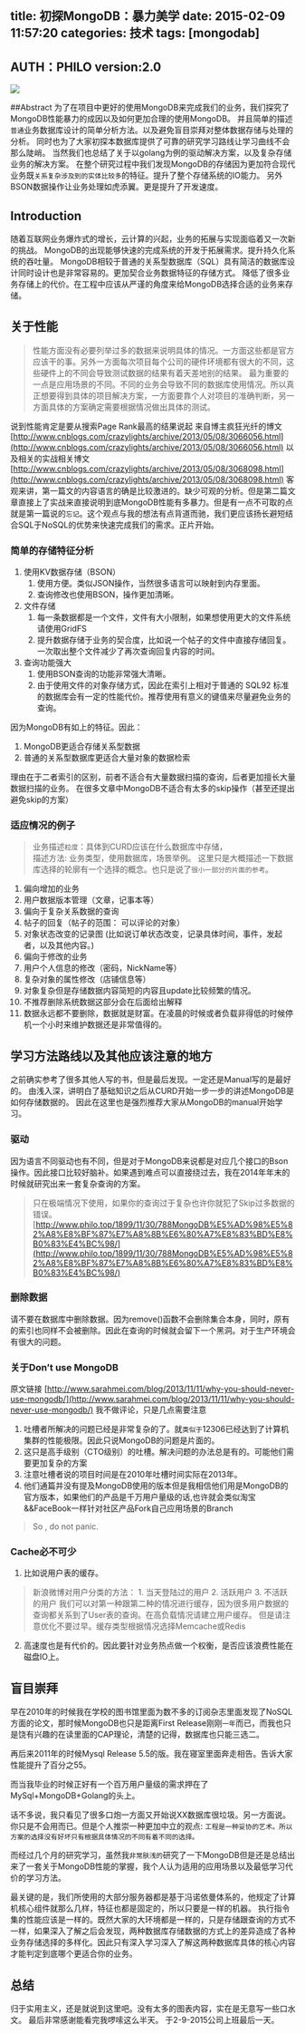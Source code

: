 title: 初探MongoDB：暴力美学
date: 2015-02-09 11:57:20
categories: 技术
tags: [mongodab]
---

## AUTH：PHILO version:2.0

![](http://7viiaq.com1.z0.glb.clouddn.com/u=1440919657,1604990242&fm=21&gp=0.jpg)

##Abstract
为了在项目中更好的使用MongoDB来完成我们的业务，我们探究了MongoDB性能暴力的成因以及如何更加合理的使用MongoDB。
并且简单的描述`普通`业务数据库设计的简单分析方法。以及避免盲目崇拜对整体数据存储与处理的分析。
同时也为了大家初探本数据库提供了可靠的研究学习路线让学习曲线不会那么陡峭。
当然我们也总结了关于以golang为例的驱动解决方案，以及复杂存储业务的解决方案。
在整个研究过程中我们发现MongoDB的存储因为更加符合现代业务既`关系复杂涉及到的实体比较多`的特征。提升了整个存储系统的IO能力。
另外BSON数据操作让业务处理如虎添翼。更是提升了开发速度。

## Introduction
随着互联网业务爆炸式的增长，云计算的兴起，业务的拓展与实现面临着又一次新的挑战。
MongoDB的出现能够快速的完成系统的开发于拓展需求。提升持久化系统的吞吐量。
MongoDB相较于普通的关系型数据库（SQL）具有简洁的数据库设计同时设计也是非常容易的。更加契合业务数据特征的存储方式。
降低了很多业务存储上的代价。在工程中应该从严谨的角度来给MongoDB选择合适的业务来存储。


## 关于性能


> 性能方面没有必要列举过多的数据来说明具体的情况。一方面这些都是官方应该干的事。另外一方面每次项目每个公司的硬件环境都有很大的不同，这些硬件上的不同会导致测试数据的结果有着天差地别的结果。
最为重要的一点是应用场景的不同。不同的业务会导致不同的数据库使用情况。所以真正想要得到具体的项目解决方案，一方面要靠个人对项目的准确判断，另一方面具体的方案确定需要根据情况做出具体的测试。

说到性能肯定是要从搜索Page Rank最高的结果说起
来自博主疯狂光纤的博文 [http://www.cnblogs.com/crazylights/archive/2013/05/08/3066056.html](http://www.cnblogs.com/crazylights/archive/2013/05/08/3066056.html)
以及相关的实战相关博文 [http://www.cnblogs.com/crazylights/archive/2013/05/08/3068098.html](http://www.cnblogs.com/crazylights/archive/2013/05/08/3068098.html)
客观来讲，第一篇文的内容语言的确是比较激进的。缺少可观的分析。但是第二篇文章直接上了实战来直接说明到底MongoDB性能有多暴力。但是有一点不可取的点就是第一篇说的`忘记`。这个观点与我的想法有点背道而驰，我们更应该扬长避短结合SQL于NoSQL的优势来快速完成我们的需求。正片开始。

### 简单的存储特征分析

1. 使用KV数据存储（BSON）
    1. 使用方便。类似JSON操作，当然很多语言可以映射到内存里面。
    2. 查询修改也使用BSON，操作更加清晰。
2. 文件存储
    1. 每一条数据都是一个文件，文件有大小限制，如果想使用更大的文件系统请使用GridFS
    2. 提升数据存储于业务的契合度，比如说一个帖子的文件中直接存储回复。一次取出整个文件减少了再次查询回复内容的时间。
3. 查询功能强大
    1. 使用BSON查询的功能非常强大清晰。
    2. 由于使用文件的对象存储方式，因此在索引上相对于普通的 SQL92 标准的数据库会有一定的性能代价。推荐使用有意义的键值来尽量避免业务的查询。

因为MongoDB有如上的特征。因此：
1. MongoDB更适合存储关系型数据
2. 普通的关系型数据库更适合大量对象的数据检索

理由在于二者索引的区别，前者不适合有大量数据扫描的查询，后者更加擅长大量数据扫描的业务。
在很多文章中MongoDB不适合有太多的skip操作（甚至还提出避免skip的方案）

### 适应情况的例子

> 业务描述`粒度`：具体到CURD应该在什么数据库中存储，  
描述方法: 业务类型，使用数据库，场景举例。
这里只是大概描述一下数据库选择的轮廓有一个选择的概念。也只是说了`很小一部分的片面的参考`。

1. 偏向增加的业务
  1. 用户数据版本管理（文章，记事本等）
1. 偏向于复杂关系数据的查询
  1. 帖子的回复（帖子的范围： 可以评论的对象）
  2. 对象状态改变的记录图 (比如说订单状态改变，记录具体时间，事件，发起者，以及其他内容。)
1. 偏向于修改的业务
  1. 用户个人信息的修改（密码，NickName等）
  2. 复杂对象的属性修改（店铺信息等）
  3. 对象复杂但是存储数据内容简短的内容且update比较频繁的情况。
1. 不推荐删除系统数据这部分会在后面给出解释
  1. 数据永远都不要删除，数据就是财富。在凌晨的时候或者负载非得低的时候停机一个小时来维护数据还是非常值得的。

## 学习方法路线以及其他应该注意的地方

之前确实参考了很多其他人写的书，但是最后发现。一定还是Manual写的是最好的。
由浅入深，讲明白了基础知识之后从CURD开始一步一步的讲述MongoDB是如何存储数据的。
因此在这里也是强烈推荐大家从MongoDB的manual开始学习。

### 驱动
因为语言不同驱动也有不同，但是对于MongoDB来说都是对应几个接口的Bson操作。因此接口比较好脑补。如果遇到难点可以直接绕过去，我在2014年年末的时候就研究出来一套复杂查询的方案。
 > 只在极端情况下使用，如果你的查询过于复杂也许你就犯了Skip过多数据的错误。 [http://www.philo.top/1899/11/30/788MongoDB%E5%AD%98%E5%82%A8%E8%BF%87%E7%A8%8B%E6%80%A7%E8%83%BD%E8%B0%83%E4%BC%98/](http://www.philo.top/1899/11/30/788MongoDB%E5%AD%98%E5%82%A8%E8%BF%87%E7%A8%8B%E6%80%A7%E8%83%BD%E8%B0%83%E4%BC%98/)

### 删除数据
请不要在数据库中删除数据。因为remove()函数不会删除集合本身，同时，原有的索引也同样不会被删除。因此在查询的时候就会留下一个黑洞。对于生产环境会有很大的问题。

### 关于Don’t use MongoDB

原文链接 [http://www.sarahmei.com/blog/2013/11/11/why-you-should-never-use-mongodb/](http://www.sarahmei.com/blog/2013/11/11/why-you-should-never-use-mongodb/)
我不做评论，只是几点需要注意
1. 吐槽者所解决的问题已经是非常复杂的了。就`类似于`12306已经达到了计算机集群的性能极限。因此只说MongoDB的问题是片面的。
2. 这只是高手级别（CTO级别）的吐槽。解决问题的办法总是有的。可能他们需要更加复杂的方案
3. 注意吐槽者说的项目时间是在2010年吐槽时间实际在2013年。
4. 他们通篇并没有提及MongoDB使用的版本但是我相信他们用是MongoDB的官方版本，如果他们的产品是千万用户量级的话,也许就会类似淘宝&&FaceBook一样针对社区产品Fork自己应用场景的Branch

> So , do not panic.


### Cache必不可少
1. 比如说用户表的缓存。
 > 新浪微博对用户分类的方法： 1. 当天登陆过的用户 2. 活跃用户  3. 不活跃的用户
 我们可以对第一种跟第二种的情况进行缓存，因为很多用户数据的查询都关系到了User表的查询。在高负载情况请建立用户缓存。
 但是请注意优化不要过早。缓存类型根据情况选择Memcache或Redis

2. 高速度也是有代价的。因此要针对业务热点做一个权衡，是否应该浪费性能在磁盘IO上。


## 盲目崇拜

  早在2010年的时候我在学校的图书馆里面为数不多的订阅杂志里面发现了NoSQL方面的论文，那时候MongoDB也只是距离First Release刚刚`一年`而已，而我也只是饶有兴趣的在读里面的CAP理论，清楚的记得，数据库也只能三选二。

  再后来2011年的时候Mysql Release 5.5的版。我在寝室里面奔走相告。告诉大家性能提升了百分之55。

  而当我毕业的时候正好有一个百万用户量级的需求押在了MySql+MongoDB+Golang的头上。

  话不多说，我只看见了很多口炮一方面又开始说XX数据库很垃圾。另一方面说。你只是不会用而已。但是个人推崇一种更加中立的观点: `工程是一种妥协的艺术。所以方案的选择没有好坏只有根据具体情况的不同有着不同的选择。`

  而经过几个月的研究学习，虽然我`非常肤浅的`研究了一下MongoDB但是还是总结出来了一套关于MongoDB性能的掌握，我个人认为适用的应用场景以及最低学习代价的学习方法。

最关键的是，我们所使用的大部分服务器都是基于冯诺依曼体系的，他规定了计算机核心组件就那么几样，特征也都是固定的，所以只要是一样的机器。
执行指令集的性能应该是一样的。既然大家的大环境都是一样的，只是存储跟查询的方式不一样，如果深入了解之后会发现，两种数据库存储数据的方式上的差异造成了各种业务存储选择的多样化。因此只有深入学习深入了解这两种数据库具体的核心内容才能判定到底哪个更适合你的业务。


## 总结
归于实用主义，还是就说到这里吧。没有太多的图表内容，实在是无意写一些口水文。
最后非常感谢能看完我啰嗦这么半天。
于2-9-2015公司上班最后一天。
